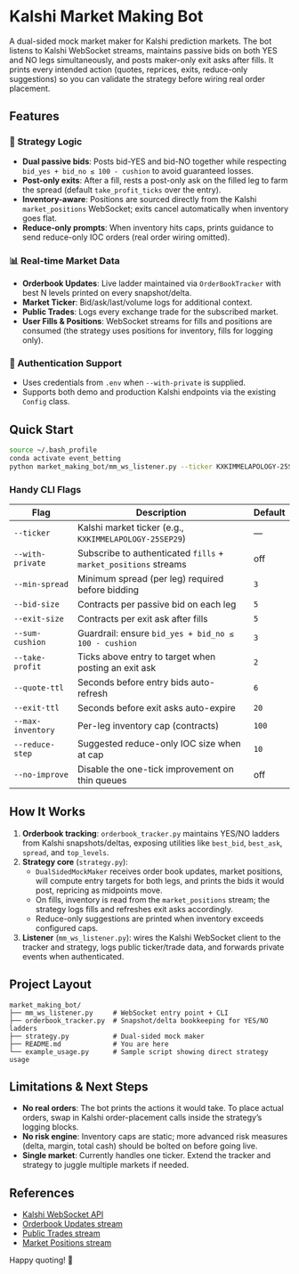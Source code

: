 # Kalshi Market Making Bot

A dual-sided mock market maker for Kalshi prediction markets. The bot listens to Kalshi WebSocket streams, maintains passive bids on both YES and NO legs simultaneously, and posts maker-only exit asks after fills. It prints every intended action (quotes, reprices, exits, reduce-only suggestions) so you can validate the strategy before wiring real order placement.

## Features

### 🧠 Strategy Logic
- **Dual passive bids**: Posts bid-YES and bid-NO together while respecting `bid_yes + bid_no ≤ 100 - cushion` to avoid guaranteed losses.
- **Post-only exits**: After a fill, rests a post-only ask on the filled leg to farm the spread (default `take_profit_ticks` over the entry).
- **Inventory-aware**: Positions are sourced directly from the Kalshi `market_positions` WebSocket; exits cancel automatically when inventory goes flat.
- **Reduce-only prompts**: When inventory hits caps, prints guidance to send reduce-only IOC orders (real order wiring omitted).

### 📊 Real-time Market Data
- **Orderbook Updates**: Live ladder maintained via `OrderBookTracker` with best N levels printed on every snapshot/delta.
- **Market Ticker**: Bid/ask/last/volume logs for additional context.
- **Public Trades**: Logs every exchange trade for the subscribed market.
- **User Fills & Positions**: WebSocket streams for fills and positions are consumed (the strategy uses positions for inventory, fills for logging only).

### 🔐 Authentication Support
- Uses credentials from `.env` when `--with-private` is supplied.
- Supports both demo and production Kalshi endpoints via the existing `Config` class.

## Quick Start

```bash
source ~/.bash_profile
conda activate event_betting
python market_making_bot/mm_ws_listener.py --ticker KXKIMMELAPOLOGY-25SEP29 --with-private
```

### Handy CLI Flags

| Flag | Description | Default |
|------|-------------|---------|
| `--ticker` | Kalshi market ticker (e.g., `KXKIMMELAPOLOGY-25SEP29`) | — |
| `--with-private` | Subscribe to authenticated `fills` + `market_positions` streams | off |
| `--min-spread` | Minimum spread (per leg) required before bidding | `3` |
| `--bid-size` | Contracts per passive bid on each leg | `5` |
| `--exit-size` | Contracts per exit ask after fills | `5` |
| `--sum-cushion` | Guardrail: ensure `bid_yes + bid_no ≤ 100 - cushion` | `3` |
| `--take-profit` | Ticks above entry to target when posting an exit ask | `2` |
| `--quote-ttl` | Seconds before entry bids auto-refresh | `6` |
| `--exit-ttl` | Seconds before exit asks auto-expire | `20` |
| `--max-inventory` | Per-leg inventory cap (contracts) | `100` |
| `--reduce-step` | Suggested reduce-only IOC size when at cap | `10` |
| `--no-improve` | Disable the one-tick improvement on thin queues | off |

## How It Works

1. **Orderbook tracking**: `orderbook_tracker.py` maintains YES/NO ladders from Kalshi snapshots/deltas, exposing utilities like `best_bid`, `best_ask`, `spread`, and `top_levels`.
2. **Strategy core** (`strategy.py`):
   - `DualSidedMockMaker` receives order book updates, market positions, will compute entry targets for both legs, and prints the bids it would post, repricing as midpoints move.
   - On fills, inventory is read from the `market_positions` stream; the strategy logs fills and refreshes exit asks accordingly.
   - Reduce-only suggestions are printed when inventory exceeds configured caps.
3. **Listener** (`mm_ws_listener.py`): wires the Kalshi WebSocket client to the tracker and strategy, logs public ticker/trade data, and forwards private events when authenticated.

## Project Layout

```
market_making_bot/
├── mm_ws_listener.py     # WebSocket entry point + CLI
├── orderbook_tracker.py  # Snapshot/delta bookkeeping for YES/NO ladders
├── strategy.py           # Dual-sided mock maker
├── README.md             # You are here
└── example_usage.py      # Sample script showing direct strategy usage
```

## Limitations & Next Steps

- **No real orders**: The bot prints the actions it would take. To place actual orders, swap in Kalshi order-placement calls inside the strategy’s logging blocks.
- **No risk engine**: Inventory caps are static; more advanced risk measures (delta, margin, total cash) should be bolted on before going live.
- **Single market**: Currently handles one ticker. Extend the tracker and strategy to juggle multiple markets if needed.

## References

- [Kalshi WebSocket API](https://docs.kalshi.com/api-reference/websockets/)
- [Orderbook Updates stream](https://docs.kalshi.com/api-reference/websockets/orderbook-updates)
- [Public Trades stream](https://docs.kalshi.com/api-reference/websockets/public-trades)
- [Market Positions stream](https://docs.kalshi.com/api-reference/websockets/market-positions)

Happy quoting! 🎯
